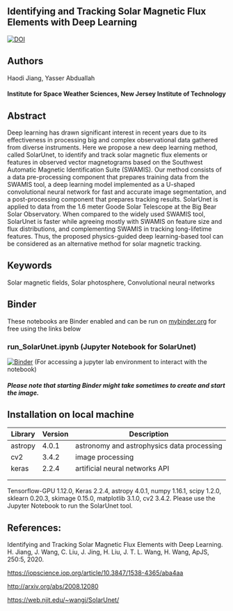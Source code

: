 ## Identifying and Tracking Solar Magnetic Flux Elements with Deep Learning
[![DOI](https://zenodo.org/badge/415350886.svg)](https://zenodo.org/badge/latestdoi/415350886) 

## Authors
Haodi Jiang, Yasser Abduallah

#### Institute for Space Weather Sciences, New Jersey Institute of Technology


## Abstract

Deep learning has drawn significant interest in recent years due to its effectiveness in processing 
big and complex observational data gathered from diverse instruments. 
Here we propose a new deep learning method, called SolarUnet, 
to identify and track solar magnetic flux elements or features in observed vector
magnetograms based on the Southwest Automatic Magnetic Identification Suite (SWAMIS).
Our method consists of a data pre-processing component that prepares 
training data from the SWAMIS tool, a deep learning model implemented 
as a U-shaped convolutional neural network for fast and accurate image segmentation, 
and a post-processing component that prepares tracking results. 
SolarUnet is applied to data from the 1.6 meter Goode Solar 
Telescope at the Big Bear Solar Observatory. 
When compared to the widely used SWAMIS tool, 
SolarUnet is faster while agreeing mostly with SWAMIS on feature size and flux distributions, 
and complementing SWAMIS in tracking long-lifetime features. 
Thus, the proposed physics-guided deep learning-based tool 
can be considered as an alternative method for solar magnetic tracking.

## Keywords
Solar magnetic fields, Solar photosphere, Convolutional
neural networks

## Binder

These notebooks are Binder enabled and can be run on [mybinder.org](https://mybinder.org/) for free using the links below

### run_SolarUnet.ipynb (Jupyter Notebook for SolarUnet)
[![Binder](https://mybinder.org/badge_logo.svg)](https://mybinder.org/v2/gh/ya54/SolarUnet-magnetic-tracking/HEAD?labpath=run_SolarUnet.ipynb) (For accessing a jupyter lab environment to interact with the notebook)
##### Please note that starting Binder might take sometimes to create and start the image.

## Installation on local machine

|Library | Version   | Description  |
|---|---|---|
|astropy|4.0.1|astronomy and astrophysics data processing|
|cv2| 3.4.2| image processing|
| keras  | 2.2.4   |artificial neural networks API   |
|   |   |   |
|   |   |   |

Tensorflow-GPU 1.12.0, Keras 2.2.4, astropy 4.0.1, numpy 1.16.1, scipy 1.2.0, sklearn 0.20.3, skimage 0.15.0, matplotlib 3.1.0, cv2 3.4.2. Please use the Jupyter Notebook to run the SolarUnet tool.

## References:

Identifying and Tracking Solar Magnetic Flux Elements with Deep Learning. H. Jiang, J. Wang, C. Liu, J. Jing, H. Liu, J. T. L. Wang, H. Wang, ApJS, 250:5, 2020.

https://iopscience.iop.org/article/10.3847/1538-4365/aba4aa

http://arxiv.org/abs/2008.12080

https://web.njit.edu/~wangj/SolarUnet/
